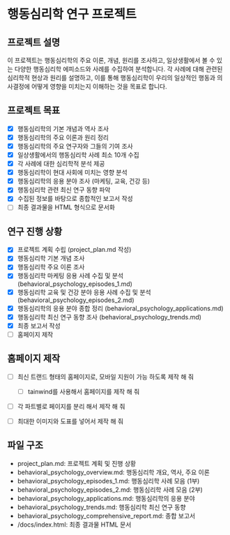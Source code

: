 # 행동심리학 연구 프로젝트

## 프로젝트 설명
이 프로젝트는 행동심리학의 주요 이론, 개념, 원리를 조사하고, 일상생활에서 볼 수 있는 다양한 행동심리학 에피소드와 사례를 수집하여 분석합니다. 각 사례에 대해 관련된 심리학적 현상과 원리를 설명하고, 이를 통해 행동심리학이 우리의 일상적인 행동과 의사결정에 어떻게 영향을 미치는지 이해하는 것을 목표로 합니다.

## 프로젝트 목표
- [x] 행동심리학의 기본 개념과 역사 조사
- [x] 행동심리학의 주요 이론과 원리 정리
- [x] 행동심리학의 주요 연구자와 그들의 기여 조사
- [x] 일상생활에서의 행동심리학 사례 최소 10개 수집
- [x] 각 사례에 대한 심리학적 분석 제공
- [x] 행동심리학이 현대 사회에 미치는 영향 분석
- [x] 행동심리학의 응용 분야 조사 (마케팅, 교육, 건강 등)
- [x] 행동심리학 관련 최신 연구 동향 파악
- [x] 수집된 정보를 바탕으로 종합적인 보고서 작성
- [ ] 최종 결과물을 HTML 형식으로 문서화

## 연구 진행 상황
- [x] 프로젝트 계획 수립 (project_plan.md 작성)
- [x] 행동심리학 기본 개념 조사
- [x] 행동심리학 주요 이론 조사
- [x] 행동심리학 마케팅 응용 사례 수집 및 분석 (behavioral_psychology_episodes_1.md)
- [x] 행동심리학 교육 및 건강 분야 응용 사례 수집 및 분석 (behavioral_psychology_episodes_2.md)
- [x] 행동심리학의 응용 분야 종합 정리 (behavioral_psychology_applications.md)
- [x] 행동심리학 최신 연구 동향 조사 (behavioral_psychology_trends.md)
- [x] 최종 보고서 작성
- [ ] 홈페이지 제작 

## 홈페이지 제작
- [ ] 최신 트랜드 형태의 홈페이지로, 모바일 지원이 가능 하도록 제작 해 줘
	- [ ] tainwind를 사용해서 홈페이지를 제작 해 줘
- [ ] 각 파트별로 페이지를 분리 해서 제작 해 줘
- [ ] 최대한 이미지와 도표를 넣어서 제작 해 줘


## 파일 구조
- project_plan.md: 프로젝트 계획 및 진행 상황
- behavioral_psychology_overview.md: 행동심리학 개요, 역사, 주요 이론
- behavioral_psychology_episodes_1.md: 행동심리학 사례 모음 (1부)
- behavioral_psychology_episodes_2.md: 행동심리학 사례 모음 (2부)
- behavioral_psychology_applications.md: 행동심리학의 응용 분야
- behavioral_psychology_trends.md: 행동심리학 최신 연구 동향
- behavioral_psychology_comprehensive_report.md: 종합 보고서
- /docs/index.html: 최종 결과물 HTML 문서
